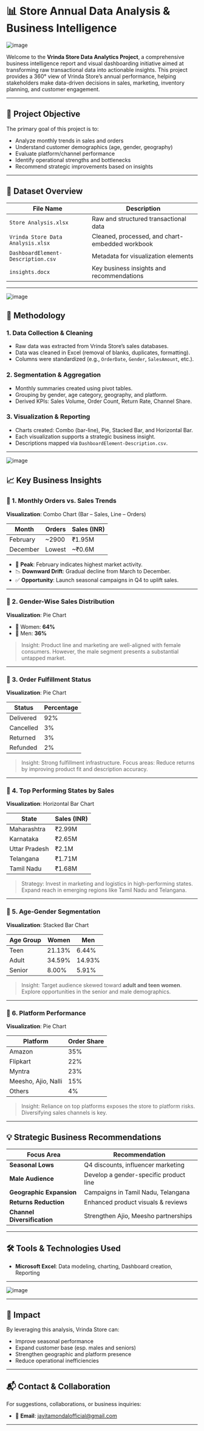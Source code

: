 # 📊 Store Annual Data Analysis & Business Intelligence

![image](https://github.com/user-attachments/assets/49fc76a2-d6bd-4e28-8da8-bd19dfb5ae91)



Welcome to the **Vrinda Store Data Analytics Project**, a comprehensive business intelligence report and visual dashboarding initiative aimed at transforming raw transactional data into actionable insights. This project provides a 360° view of Vrinda Store’s annual performance, helping stakeholders make data-driven decisions in sales, marketing, inventory planning, and customer engagement.

---

## 📌 Project Objective

The primary goal of this project is to:

- Analyze monthly trends in sales and orders
- Understand customer demographics (age, gender, geography)
- Evaluate platform/channel performance
- Identify operational strengths and bottlenecks
- Recommend strategic improvements based on insights

---

## 🧾 Dataset Overview

| File Name | Description |
|----------|-------------|
| `Store Analysis.xlsx` | Raw and structured transactional data |
| `Vrinda Store Data Analysis.xlsx` | Cleaned, processed, and chart-embedded workbook |
| `DashboardElement-Description.csv` | Metadata for visualization elements |
| `insights.docx` | Key business insights and recommendations |

---

![image](https://github.com/user-attachments/assets/8a2c2742-3373-460f-9af9-3bc916b31050)

## 🧱 Methodology

### 1. **Data Collection & Cleaning**
- Raw data was extracted from Vrinda Store’s sales databases.
- Data was cleaned in Excel (removal of blanks, duplicates, formatting).
- Columns were standardized (e.g., `OrderDate`, `Gender`, `SalesAmount`, etc.).

### 2. **Segmentation & Aggregation**
- Monthly summaries created using pivot tables.
- Grouping by gender, age category, geography, and platform.
- Derived KPIs: Sales Volume, Order Count, Return Rate, Channel Share.

### 3. **Visualization & Reporting**
- Charts created: Combo (bar-line), Pie, Stacked Bar, and Horizontal Bar.
- Each visualization supports a strategic business insight.
- Descriptions mapped via `DashboardElement-Description.csv`.

---

![image](https://github.com/user-attachments/assets/dd7291b4-ccba-43b2-8d86-cb5a937219bd)


## 📈 Key Business Insights

### 🔹 1. Monthly Orders vs. Sales Trends
**Visualization**: Combo Chart (Bar – Sales, Line – Orders)

| Month | Orders | Sales (INR) |
|-------|--------|-------------|
| February | ~2900 | ₹1.95M |
| December | Lowest | ~₹0.6M |

- 📌 **Peak**: February indicates highest market activity.
- 📉 **Downward Drift**: Gradual decline from March to December.
- ✅ **Opportunity**: Launch seasonal campaigns in Q4 to uplift sales.

---

### 🔹 2. Gender-Wise Sales Distribution
**Visualization**: Pie Chart

- 👩 Women: **64%**
- 👨 Men: **36%**

> Insight: Product line and marketing are well-aligned with female consumers. However, the male segment presents a substantial untapped market.

---

### 🔹 3. Order Fulfillment Status
**Visualization**: Pie Chart

| Status | Percentage |
|--------|------------|
| Delivered | 92% |
| Cancelled | 3% |
| Returned | 3% |
| Refunded | 2% |

> Insight: Strong fulfillment infrastructure. Focus areas: Reduce returns by improving product fit and description accuracy.

---

### 🔹 4. Top Performing States by Sales
**Visualization**: Horizontal Bar Chart

| State | Sales (INR) |
|-------|-------------|
| Maharashtra | ₹2.99M |
| Karnataka | ₹2.65M |
| Uttar Pradesh | ₹2.1M |
| Telangana | ₹1.71M |
| Tamil Nadu | ₹1.68M |

> Strategy: Invest in marketing and logistics in high-performing states. Expand reach in emerging regions like Tamil Nadu and Telangana.

---

### 🔹 5. Age-Gender Segmentation
**Visualization**: Stacked Bar Chart

| Age Group | Women | Men |
|-----------|-------|-----|
| Teen | 21.13% | 6.44% |
| Adult | 34.59% | 14.93% |
| Senior | 8.00% | 5.91% |

> Insight: Target audience skewed toward **adult and teen women**. Explore opportunities in the senior and male demographics.

---

### 🔹 6. Platform Performance
**Visualization**: Pie Chart

| Platform | Order Share |
|----------|-------------|
| Amazon | 35% |
| Flipkart | 22% |
| Myntra | 23% |
| Meesho, Ajio, Nalli | 15% |
| Others | 4% |

> Insight: Reliance on top platforms exposes the store to platform risks. Diversifying sales channels is key.

---

## 💡 Strategic Business Recommendations

| Focus Area | Recommendation |
|------------|----------------|
| **Seasonal Lows** | Q4 discounts, influencer marketing |
| **Male Audience** | Develop a gender-specific product line |
| **Geographic Expansion** | Campaigns in Tamil Nadu, Telangana |
| **Returns Reduction** | Enhanced product visuals & reviews |
| **Channel Diversification** | Strengthen Ajio, Meesho partnerships |

---

## 🛠️ Tools & Technologies Used

- **Microsoft Excel**: Data modeling, charting, Dashboard creation, Reporting

---

![image](https://github.com/user-attachments/assets/e814e60a-e3f8-481d-b2b7-7c4c187f2507)

---

## 🎯 Impact

By leveraging this analysis, Vrinda Store can:
- Improve seasonal performance
- Expand customer base (esp. males and seniors)
- Strengthen geographic and platform presence
- Reduce operational inefficiencies

---

## 📬 Contact & Collaboration

For suggestions, collaborations, or business inquiries:

- 📧 **Email**: jayitamondalofficial@gmail.com

---


